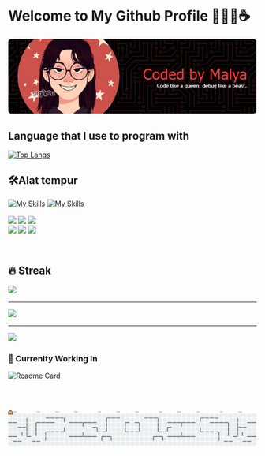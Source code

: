 # Welcome to My Github Profile 👩🏻‍💻☕️

![Header](img/github-header-image%20(7).png)

## Language that I use to program with
[![Top Langs](https://github-readme-stats.vercel.app/api/top-langs/?username=Encrypsy&layout=donut&theme=dark)](https://github.com/Encrypsy/github-readme-stats)

## 🛠️Alat tempur
[![My Skills](https://skillicons.dev/icons?i=html,css,js,php,python,figma)](https://skillicons.dev)
[![My Skills](https://skillicons.dev/icons?i=bootstrap,git,github,vscode)](https://skillicons.dev)
<br><br>
![](https://img.shields.io/badge/ChatGPT-74aa9c?style=for-the-badge&logo=openai&logoColor=white) ![](https://img.shields.io/badge/freecodecamp-27273D?style=for-the-badge&logo=freecodecamp&logoColor=white)
![](https://img.shields.io/badge/W3Schools-04AA6D?style=for-the-badge&logo=W3Schools&logoColor=white)
<br>
![](https://img.shields.io/badge/YouTube-FF0000?style=for-the-badge&logo=youtube&logoColor=white) ![](https://img.shields.io/badge/Google_chrome-4285F4?style=for-the-badge&logo=Google-chrome&logoColor=white) ![](https://img.shields.io/badge/Spotify-1ED760?&style=for-the-badge&logo=spotify&logoColor=white) 

<br>

## 🔥 Streak
![](https://nirzak-streak-stats.vercel.app/?user=Encrypsy&theme=dark&hide_border=false) 

---
![](https://quotes-github-readme.vercel.app/api?type=horizontal&theme=merko)

---
[![](https://visitcount.itsvg.in/api?id=Encrypsy&icon=7&color=0)](https://visitcount.itsvg.in)


### 🧠 Currenlty Working In
[![Readme Card](https://github-readme-stats.vercel.app/api/pin/?username=Encrypsy&repo=project-website&show_owner=true&theme=dark)](https://github.com/Encrypsy/project-website)

<br><br>

<picture>
  <source media="(prefers-color-scheme: dark)" srcset="https://raw.githubusercontent.com/Encrypsy/Encrypsy/output/pacman-contribution-graph-dark.svg">
  <source media="(prefers-color-scheme: light)" srcset="https://raw.githubusercontent.com/Encrypsy/Encrypsy/output/pacman-contribution-graph.svg">
  <img alt="pacman contribution graph" src="https://raw.githubusercontent.com/Encrypsy/Encrypsy/output/pacman-contribution-graph.svg">
</picture>

